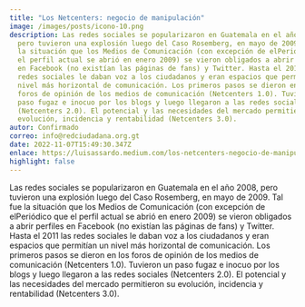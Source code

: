 ```yaml
---
title: "Los Netcenters: negocio de manipulación"
image: /images/posts/icono-10.png
description: Las redes sociales se popularizaron en Guatemala en el año 2008,
  pero tuvieron una explosión luego del Caso Rosemberg, en mayo de 2009. Tal fue
  la situación que los Medios de Comunicación (con excepción de elPeriódico que
  el perfil actual se abrió en enero 2009) se vieron obligados a abrir perfiles
  en Facebook (no existían las páginas de fans) y Twitter. Hasta el 2011 las
  redes sociales le daban voz a los ciudadanos y eran espacios que permitían un
  nivel más horizontal de comunicación. Los primeros pasos se dieron en los
  foros de opinión de los medios de comunicación (Netcenters 1.0). Tuvieron un
  paso fugaz e inocuo por los blogs y luego llegaron a las redes sociales
  (Netcenters 2.0). El potencial y las necesidades del mercado permitieron su
  evolución, incidencia y rentabilidad (Netcenters 3.0).
autor: Confirmado
correo: info@redciudadana.org.gt
date: 2022-11-07T15:49:30.347Z
enlace: https://luisassardo.medium.com/los-netcenters-negocio-de-manipulaci%C3%B3n-2140cf7262fc
highlight: false
---
```

Las redes sociales se popularizaron en Guatemala en el año 2008, pero tuvieron una explosión luego del Caso Rosemberg, en mayo de 2009. Tal fue la situación que los Medios de Comunicación (con excepción de elPeriódico que el perfil actual se abrió en enero 2009) se vieron obligados a abrir perfiles en Facebook (no existían las páginas de fans) y Twitter. Hasta el 2011 las redes sociales le daban voz a los ciudadanos y eran espacios que permitían un nivel más horizontal de comunicación. Los primeros pasos se dieron en los foros de opinión de los medios de comunicación (Netcenters 1.0). Tuvieron un paso fugaz e inocuo por los blogs y luego llegaron a las redes sociales (Netcenters 2.0). El potencial y las necesidades del mercado permitieron su evolución, incidencia y rentabilidad (Netcenters 3.0).
